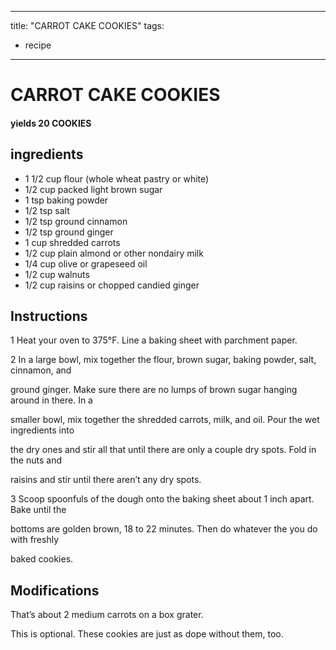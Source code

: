 
---
title: "CARROT CAKE COOKIES"
tags:
  - recipe
---
# CARROT CAKE COOKIES



#### yields  20 COOKIES


## ingredients
* 1 1/2 cup flour (whole wheat pastry or white) 
* 1/2 cup packed light brown sugar 
* 1 tsp baking powder 
* 1/2 tsp salt 
* 1/2 tsp ground cinnamon 
* 1/2 tsp ground ginger 
* 1 cup shredded carrots 
* 1/2 cup plain almond or other nondairy milk 
* 1/4 cup olive or grapeseed oil 
* 1/2 cup walnuts 
* 1/2 cup raisins or chopped candied ginger 



## Instructions
1 Heat your oven to 375°F. Line a baking sheet with parchment paper.

2 In a large bowl, mix together the flour, brown sugar, baking powder, salt, cinnamon, and

ground ginger. Make sure there are no lumps of brown sugar hanging around in there. In a

smaller bowl, mix together the shredded carrots, milk, and oil. Pour the wet ingredients into

the dry ones and stir all that    until there are only a couple dry spots. Fold in the nuts and

raisins and stir until there aren’t any dry spots.

3 Scoop spoonfuls of the dough onto the baking sheet about 1 inch apart. Bake until the

bottoms are golden brown, 18 to 22 minutes. Then do whatever the   you do with freshly

baked cookies.



## Modifications
That’s about 2 medium carrots on a box grater.

 This    is optional. These cookies are just as dope without them, too.





